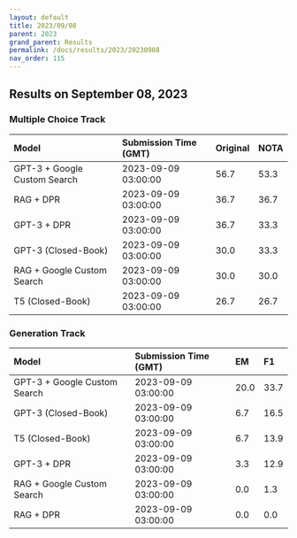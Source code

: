 ```yaml
---
layout: default
title: 2023/09/08
parent: 2023
grand_parent: Results
permalink: /docs/results/2023/20230908
nav_order: 115
---
```


## Results on September 08, 2023

### Multiple Choice Track

| Model        | Submission Time (GMT) | Original | NOTA | 
|:-------------|:---------|:---------|:-----|
|GPT-3 + Google Custom Search|2023-09-09 03:00:00|56.7|53.3|
|RAG + DPR|2023-09-09 03:00:00|36.7|36.7|
|GPT-3 + DPR|2023-09-09 03:00:00|36.7|33.3|
|GPT-3 (Closed-Book)|2023-09-09 03:00:00|30.0|33.3|
|RAG + Google Custom Search|2023-09-09 03:00:00|30.0|30.0|
|T5 (Closed-Book)|2023-09-09 03:00:00|26.7|26.7|



### Generation Track

| Model        | Submission Time (GMT) | EM | F1 | 
|:-------------|:---------|:---------|:-----|
|GPT-3 + Google Custom Search|2023-09-09 03:00:00|20.0|33.7|
|GPT-3 (Closed-Book)|2023-09-09 03:00:00|6.7|16.5|
|T5 (Closed-Book)|2023-09-09 03:00:00|6.7|13.9|
|GPT-3 + DPR|2023-09-09 03:00:00|3.3|12.9|
|RAG + Google Custom Search|2023-09-09 03:00:00|0.0|1.3|
|RAG + DPR|2023-09-09 03:00:00|0.0|0.0|

